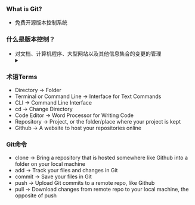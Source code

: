 ### What is Git?
- 免费开源版本控制系统
### 什么是版本控制？
- 对文档、计算机程序、大型网站以及其他信息集合的变更的管理
  <details><summary></summary>
  <p>
    帮助我们去看什么时间做了什么，追踪bug，回滚到之前的代码版本等
  </p>
  </details>

### 术语Terms
- Directory -> Folder
- Terminal or Command Line -> Interface for Text Commands
- CLI -> Command Line Interface
- cd -> Change Directory
- Code Editor -> Word Processor for Writing Code
- Repository -> Project, or the folder/place where your project is kept
- Github -> A website to host your repositories online

### Git命令
- clone -> Bring a repository that is hosted somewhere like Github into a folder on your local machine
- add -> Track your files and changes in Git
- commit -> Save your files in Git
- push -> Upload Git commits to a remote repo, like Github
- pull -> Download changes from remote repo to your local machine, the opposite of push
